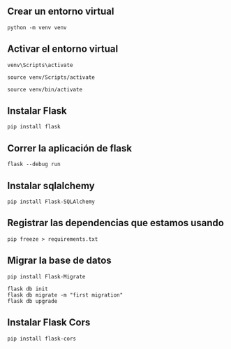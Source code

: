 ## Crear un entorno virtual

```
python -m venv venv
```

## Activar el entorno virtual

```
venv\Scripts\activate

source venv/Scripts/activate

source venv/bin/activate
```

## Instalar Flask

```
pip install flask
```

## Correr la aplicación de flask

```
flask --debug run
```

## Instalar sqlalchemy

```
pip install Flask-SQLAlchemy
```

## Registrar las dependencias que estamos usando

```
pip freeze > requirements.txt
```

## Migrar la base de datos

```
pip install Flask-Migrate

flask db init
flask db migrate -m "first migration"
flask db upgrade
```

## Instalar Flask Cors

```
pip install flask-cors
```